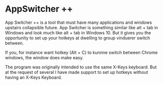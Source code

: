 # AppSwitcher ++
App Switcher ++ is a tool that must have many applications and windows upstairs collapsible future.
App Switcher is something similar like alt + tab in Windows and look much like alt + tab in Windows 10. 
But it gives you the opportunity to set up your hotkeys at dwelling to group vinduerer switch between. 

If you, for instance want hotkey (Alt + C) to kunnne switch between Chrome windows, the window does make easy.

The program was originally intended to use the same X-Keys keyboard. But at the request of several I have made support to set up hotkeys without having an X-Keys Keyboard.

